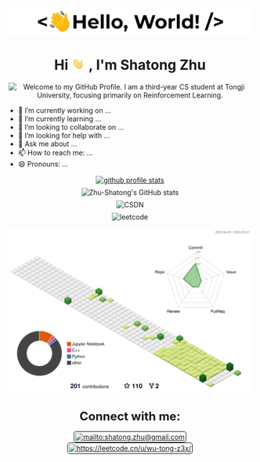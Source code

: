 <p align='center' style='margin: 16px 4px 8px;'>
    <img src="./assets/greetings.gif" alt="Hello World" />
</p>


<h1 align="center">
    Hi <img src='./assets/wave.gif' height='26' alt='there'>, I'm Shatong Zhu
</h1>

<p align='center' style='margin: 16px 4px 8px;'>
    <img src="https://readme-typing-svg.herokuapp.com?font=Fira+Code&duration=1000&pause=2000&color=54A6FF&center=true&vCenter=true&multiline=true&width=710&height=100&lines=Welcome+to+my+GitHub+Profile;I+am+a+third-year+CS+student+at+Tongji+University;focusing+primarily+on+Reinforcement+Learning" 
         alt="Welcome to my GitHub Profile. I am a third-year CS student at Tongji University, focusing primarily on Reinforcement Learning." />
</p>


- 🔭 I’m currently working on ...
- 🌱 I’m currently learning ...
- 👯 I’m looking to collaborate on ...
- 🤔 I’m looking for help with ...
- 💬 Ask me about ...
- 📫 How to reach me: ...
- 😄 Pronouns: ...

<p align="center" style='margin: 16px 4px 8px;'>
    <a href="https://github.com/ryo-ma/github-profile-trophy">
        <img src="https://github-profile-trophy.vercel.app/?username=Zhu-Shatong&theme=gruvbox&column=7&margin-w=2&margin-h=2&no-bg=true&no-frame=true" alt="github profile stats" />
    </a>
</p>

<p align="center" style='margin: 8px 4px;'>
    <img src="https://github-readme-stats.vercel.app/api?username=Zhu-Shatong&show_icons=true&bg_color=30,e96443,904e95&title_color=fff&text_color=fff&include_all_commits=true" alt="Zhu-Shatong's GitHub stats" />

<p align="center" style='margin: 8px 4px;'>
    <img src="https://stats.justsong.cn/api/csdn?id=zhushatong" alt="CSDN" />

<p align="center" style='margin: 8px 4px;'>
    <img src="https://stats.justsong.cn/api/leetcode?username=wu-tong-z3x&cn=true" alt="leetcode" />

![](./profile-3d-contrib/profile-green-animate.svg)

<!--
![](./profile-3d-contrib/profile-green.svg)
![](./profile-3d-contrib/profile-season-animate.svg)
![](./profile-3d-contrib/profile-season.svg)
![](./profile-3d-contrib/profile-south-season-animate.svg)
![](./profile-3d-contrib/profile-south-season.svg)
![](./profile-3d-contrib/profile-night-view.svg)
![](./profile-3d-contrib/profile-night-green.svg)
![](./profile-3d-contrib/profile-night-rainbow.svg)
![](./profile-3d-contrib/profile-gitblock.svg)
-->

<!--
<p align='center' style='margin: 16px 4px 8px;'>
    <img src="./assets/dev-working_rounded.gif" alt="working developer">
</p>
-->
<h3 align="center" style='margin: 32px 4px 8px; font-size: 24px;'>
    Connect with me:
</h3>
<p align="center" style='margin: 16px 4px 8px;'>
    <a href="mailto:shatong.zhu@gmail.com" target="blank" rel="noreferrer">
        <img align="center" src="https://www.vectorlogo.zone/logos/gmail/gmail-icon.svg" alt="mailto:shatong.zhu@gmail.com" height="30" width="30" style="background: #ffffff; border-radius: 5px; border: 1px solid #000000; margin: 0 2px; padding: 2px;" />
    </a>
    <a href="https://leetcode.cn/u/wu-tong-z3x/" target="blank" rel="noreferrer">
        <img align="center" src="https://assets.leetcode.com/static_assets/public/icons/favicon-16x16.png" alt="https://leetcode.cn/u/wu-tong-z3x/" height="30" width="30" style="background: #ffffff; border-radius: 5px; border: 1px solid #000000; margin: 0 2px; padding: 2px;" />
    </a>
</p>

